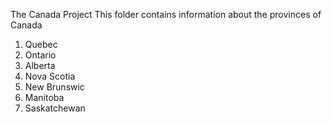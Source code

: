 The Canada Project
This folder contains information about the provinces
of Canada

1. Quebec
2. Ontario
3. Alberta
4. Nova Scotia
5. New Brunswic
6. Manitoba
7. Saskatchewan
